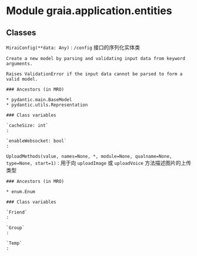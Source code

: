 Module graia.application.entities
=================================

Classes
-------

`MiraiConfig(**data: Any)`
:   `/config` 接口的序列化实体类
    
    Create a new model by parsing and validating input data from keyword arguments.
    
    Raises ValidationError if the input data cannot be parsed to form a valid model.

    ### Ancestors (in MRO)

    * pydantic.main.BaseModel
    * pydantic.utils.Representation

    ### Class variables

    `cacheSize: int`
    :

    `enableWebsocket: bool`
    :

`UploadMethods(value, names=None, *, module=None, qualname=None, type=None, start=1)`
:   用于向 `uploadImage` 或 `uploadVoice` 方法描述图片的上传类型

    ### Ancestors (in MRO)

    * enum.Enum

    ### Class variables

    `Friend`
    :

    `Group`
    :

    `Temp`
    :